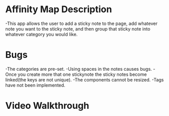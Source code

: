 # Affinity Map Description
-This app allows the user to add a sticky note to the page, add whatever note you want to the sticky note, and then group that sticky note into whatever category you would like.

# Bugs
-The categories are pre-set.
-Using spaces in the notes causes bugs.
-Once you create more that one stickynote the sticky notes become linked(the keys are not unique).
-The components cannot be resized.
-Tags have not been implemented.

# Video Walkthrough
